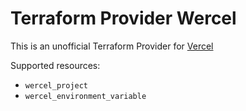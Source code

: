 # Terraform Provider Wercel

This is an unofficial Terraform Provider for [Vercel](https://vercel.com)

Supported resources:

- `wercel_project`
- `wercel_environment_variable`